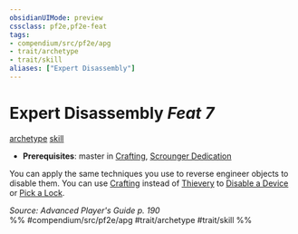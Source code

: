 ```yaml
---
obsidianUIMode: preview
cssclass: pf2e,pf2e-feat
tags:
- compendium/src/pf2e/apg
- trait/archetype
- trait/skill
aliases: ["Expert Disassembly"]
---
```

# Expert Disassembly  *Feat 7*  
[archetype](../../rules/traits/archetype.md)  [skill](../../rules/traits/skill.md)  

- **Prerequisites**: master in [Crafting](../skills.md#Crafting), [Scrounger Dedication](scrounger-dedication-apg.md)

You can apply the same techniques you use to reverse engineer objects to disable them. You can use [Crafting](../skills.md#Crafting) instead of [Thievery](../skills.md#Thievery) to [Disable a Device](../../rules/actions/disable-a-device.md) or [Pick a Lock](../../rules/actions/pick-a-lock.md).

*Source: Advanced Player's Guide p. 190*  
%% #compendium/src/pf2e/apg #trait/archetype #trait/skill %%
